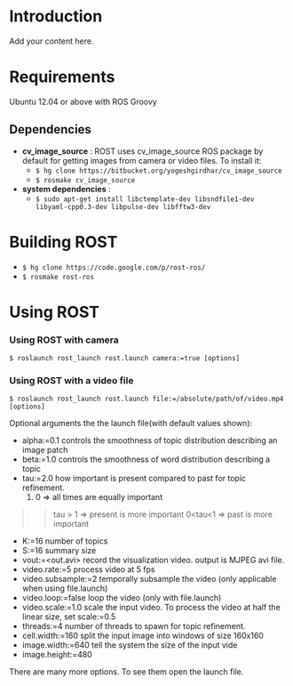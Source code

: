 # Introduction #

Add your content here.


# Requirements #
Ubuntu 12.04 or above with ROS Groovy

## Dependencies ##
  * **cv\_image\_source** : ROST uses cv\_image\_source ROS package by default for getting images from camera or video files. To install it:
    * `$ hg clone https://bitbucket.org/yogeshgirdhar/cv_image_source`
    * `$ rosmake cv_image_source`
  * **system dependencies** :
    * `$ sudo apt-get install libctemplate-dev libsndfile1-dev libyaml-cpp0.3-dev libpulse-dev libfftw3-dev`


# Building ROST #
  * `$ hg clone https://code.google.com/p/rost-ros/`
  * `$ rosmake rost-ros`

# Using ROST #

### Using ROST with camera ###
`$ roslaunch rost_launch rost.launch camera:=true [options]`

### Using ROST with a video file ###
`$ roslaunch rost_launch rost.launch file:=/absolute/path/of/video.mp4 [options]`


Optional arguments the the launch file(with default values shown):
  * alpha:=0.1       controls the smoothness of topic distribution describing an image patch
  * beta:=1.0        controls the smoothness of word distribution describing a topic
  * tau:=2.0         how important is present compared to past for topic refinement.
    1. 0 => all times are equally important
> > tau > 1 => present is more important
> > 0<tau<1 => past is more important
  * K:=16            number of topics
  * S:=16            summary size
  * vout:=<out.avi>  record the visualization video. output is MJPEG avi file.
  * video.rate:=5          process video at 5 fps
  * video.subsample:=2     temporally subsample the video (only applicable when using file.launch)
  * video.loop:=false      loop the video (only with file.launch)
  * video.scale:=1.0       scale the input video. To process the video at half the linear size, set scale:=0.5
  * threads:=4       number of threads to spawn for topic refinement.
  * cell.width:=160  split the input image into windows of size 160x160
  * image.width:=640       tell the system the size of the input vide
  * image.height:=480

There are many more options. To see them open the launch file.
